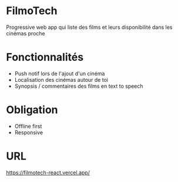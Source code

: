 
# FilmoTech

Progressive web app qui liste des films et leurs disponibilité dans les cinémas proche

# Fonctionnalités 

- Push notif lors de l'ajout d'un cinéma
- Localisation des cinémas autour de toi
- Synopsis / commentaires des films en text to speech

# Obligation

- Offline first
- Responsive

# URL
https://filmotech-react.vercel.app/